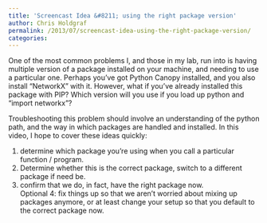 ```yaml
---
title: 'Screencast Idea &#8211; using the right package version'
author: Chris Holdgraf
permalink: /2013/07/screencast-idea-using-the-right-package-version/
categories:
---
```

One of the most common problems I, and those in my lab, run into is having multiple version of a package installed on your machine, and needing to use a particular one. Perhaps you&#8217;ve got Python Canopy installed, and you also install &#8220;NetworkX&#8221; with it. However, what if you&#8217;ve already installed this package with PIP? Which version will you use if you load up python and &#8220;import networkx&#8221;?

Troubleshooting this problem should involve an understanding of the python path, and the way in which packages are handled and installed. In this video, I hope to cover these ideas quickly:

1. determine which package you&#8217;re using when you call a particular function / program.  
2. Determine whether this is the correct package, switch to a different package if need be.  
3. confirm that we do, in fact, have the right package now.  
Optional 4: fix things up so that we aren&#8217;t worried about mixing up packages anymore, or at least change your setup so that you default to the correct package now.
